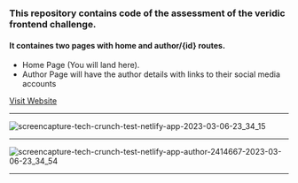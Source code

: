 ### This repository contains code of the assessment of the veridic frontend challenge.

#### It containes two pages with home and author/{id} routes.
* Home Page (You will land here).
* Author Page will have the author details with links to their social media accounts
  
[Visit Website](https://tech-crunch-test.netlify.app)
***
![screencapture-tech-crunch-test-netlify-app-2023-03-06-23_34_15](https://user-images.githubusercontent.com/70688937/223196705-c2e36e79-8f0f-40d1-ad1a-07caff08181e.png)
***
![screencapture-tech-crunch-test-netlify-app-author-2414667-2023-03-06-23_34_54](https://user-images.githubusercontent.com/70688937/223196915-ab2a570d-af52-42a0-9753-f48165f5c67d.png)
***
